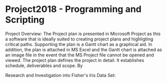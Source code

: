 # Project2018 - Programming and Scripting

Project Overview:
The Project plan is presented in Microsoft Project as this a software that is ideally suited to creating project plans and highligting critical      paths. Supporting the plan is a Gantt chart as a graphical aid. In addition, the plan is attached in MS Excel and the Gantt chart is attached as an image file in the event that the MS Project file cannot be opened and viewed. 
The project plan defines the project in detail. It establishes schedule, deliverables and scope. By   

Research and Investigation into Fisher's Iris Data Set:
